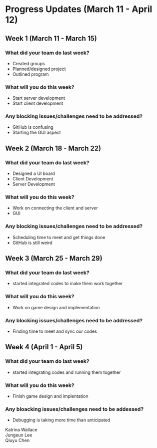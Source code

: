 # Progress Updates (March 11 - April 12)

## Week 1 (March 11 - March 15)

### What did your team do last week?
* Created groups
* Planned/designed project
* Outlined program

### What will you do this week?
* Start server development
* Start client development

### Any blocking issues/challenges need to be addressed?
* GitHub is confusing
* Starting the GUI aspect

## Week 2 (March 18 - March 22)

### What did your team do last week?
* Designed a UI board
* Client Development
* Server Development

### What will you do this week?
* Work on connecting the client and server
* GUI

### Any blocking issues/challenges need to be addressed?
* Scheduling time to meet and get things done
* GitHub is still weird

## Week 3 (March 25 - March 29)

### What did your team do last week?
* started integrated codes to make them work together

### What will you do this week?
* Work on game design and implementation

### Any blocking issues/challenges need to be addressed?
* Finding time to meet and sync our codes

## Week 4 (April 1 - April 5)

### What did your team do last week?
* started integrating codes and running them together

### What will you do this week?
* Finish game design and implentation

### Any bloacking issues/challenges need to be addessed?
* Debugging is taking more time than anticipated

Katrina Wallace<br/>
Jungeun Lee<br/>
Qiuyu Chen<br/>
